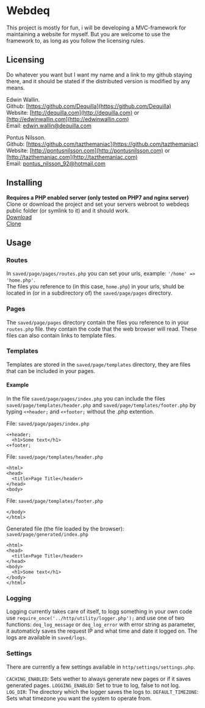 # Webdeq
This project is mostly for fun, i will be developing a MVC-framework for maintaining a website for myself. But you are welcome to use the framework to, as long as you follow the licensing rules.

## Licensing
Do whatever you want but I want my name and a link to my github staying there, and it should be stated if the distributed version is modified by any means.

Edwin Wallin.  
Github: [https://github.com/Dequilla](https://github.com/Dequilla)  
Website: [http://dequilla.com](http://dequilla.com) or [http://edwinwallin.com](http://edwinwallin.com)  
Email: [edwin.wallin@dequilla.com](edwin.wallin@dequilla.com)  

Pontus Nilsson.  
Github: [https://github.com/tazthemaniac](https://github.com/tazthemaniac)  
Website: [http://pontusnilsson.com](http://pontusnilsson.com) or [http://tazthemaniac.com](http://tazthemaniac.com)  
Email: [pontus_nilsson_92@hotmail.com](pontus_nilsson_92@hotmail.com)

## Installing
**Requires a PHP enabled server (only tested on PHP7 and nginx server)**  
Clone or download the project and set your servers webroot to webdeqs public folder (or symlink to it) and it should work.  
[Download](https://github.com/Dequilla/webdeq/releases)  
[Clone](https://github.com/Dequilla/webdeq)

## Usage
### Routes
In `saved/page/pages/routes.php` you can set your urls, example: `'/home' => 'home.php'`.  
The files you reference to (in this case, `home.php`) in your urls, shuld be located in (or in a subdirectory of) the `saved/page/pages` directory.

### Pages
The `saved/page/pages` directory contain the files you reference to in your `routes.php` file. they contain the code that the web browser will read. These files can also contain links to template files.

### Templates
Templates are stored in the `saved/page/templates` directory, they are files that can be included in your pages.  

#### Example
In the file `saved/page/pages/index.php` you can include the files `saved/page/templates/header.php` and `saved/page/templates/footer.php` by typing `<+header;` and `<+footer;` without the .php extention.

File: `saved/page/pages/index.php`
```
<+header;
  <h1>Some text</h1>
<+footer;
```
File: `saved/page/templates/header.php`
```
<html>
<head>
  <title>Page Title</header>
</head>
<body>
```
File: `saved/page/templates/footer.php`
```
</body>
</html>
```
Generated file (the file loaded by the browser): `saved/page/generated/index.php`
```
<html>
<head>
  <title>Page Title</header>
</head>
<body>
  <h1>Some text</h1>
</body>
</html>
```

### Logging
Logging currently takes care of itself, to logg something in your own code use `require_once('../http/utility/logger.php');` and use
one of two functions: `deq_log_message` or `deq_log_error` with error string as parameter, it automaticly saves the request IP and what time and date it logged on.
The logs are available in `saved/logs`.

### Settings
There are currently a few settings available in `http/settings/settings.php`.

`CACHING_ENABLED`: Sets wether to always generate new pages or if it saves generated pages.
`LOGGING_ENABLED`: Set to true to log, false to not log.
`LOG_DIR`: The directory which the logger saves the logs to.
`DEFAULT_TIMEZONE`: Sets what timezone you want the system to operate from.
